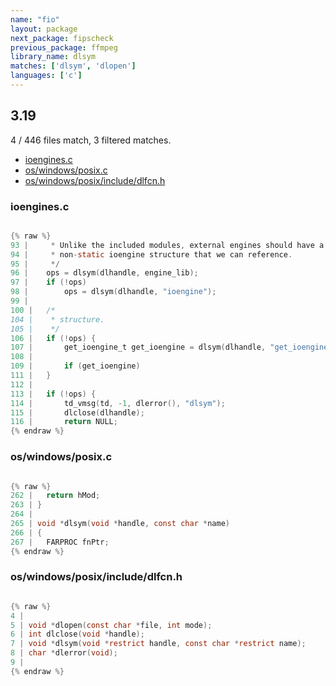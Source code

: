 ```yaml
---
name: "fio"
layout: package
next_package: fipscheck
previous_package: ffmpeg
library_name: dlsym
matches: ['dlsym', 'dlopen']
languages: ['c']
---
```

## 3.19
4 / 446 files match, 3 filtered matches.

 - [ioengines.c](#ioenginesc)
 - [os/windows/posix.c](#oswindowsposixc)
 - [os/windows/posix/include/dlfcn.h](#oswindowsposixincludedlfcnh)

### ioengines.c

```c

{% raw %}
93 | 	 * Unlike the included modules, external engines should have a
94 | 	 * non-static ioengine structure that we can reference.
95 | 	 */
96 | 	ops = dlsym(dlhandle, engine_lib);
97 | 	if (!ops)
98 | 		ops = dlsym(dlhandle, "ioengine");
99 | 
100 | 	/*
104 | 	 * structure.
105 | 	 */
106 | 	if (!ops) {
107 | 		get_ioengine_t get_ioengine = dlsym(dlhandle, "get_ioengine");
108 | 
109 | 		if (get_ioengine)
111 | 	}
112 | 
113 | 	if (!ops) {
114 | 		td_vmsg(td, -1, dlerror(), "dlsym");
115 | 		dlclose(dlhandle);
116 | 		return NULL;
{% endraw %}

```
### os/windows/posix.c

```c

{% raw %}
262 | 	return hMod;
263 | }
264 | 
265 | void *dlsym(void *handle, const char *name)
266 | {
267 | 	FARPROC fnPtr;
{% endraw %}

```
### os/windows/posix/include/dlfcn.h

```c

{% raw %}
4 | 
5 | void *dlopen(const char *file, int mode);
6 | int dlclose(void *handle);
7 | void *dlsym(void *restrict handle, const char *restrict name);
8 | char *dlerror(void);
9 | 
{% endraw %}

```